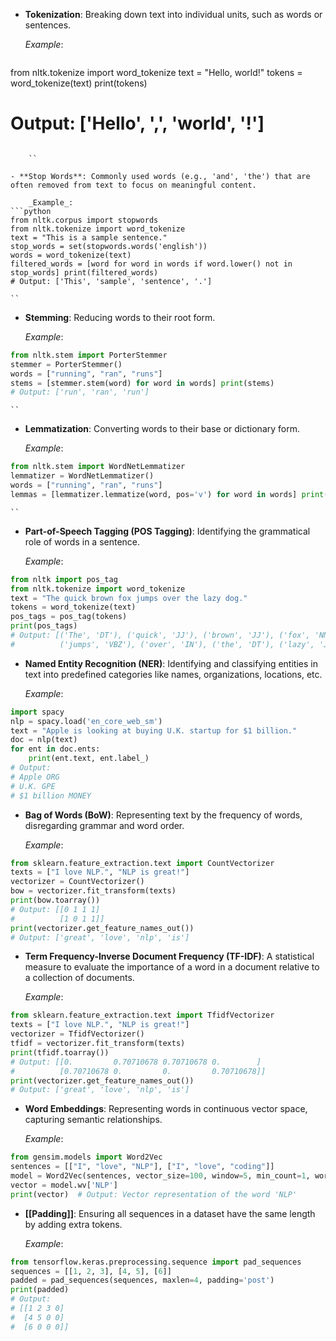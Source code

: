 - **Tokenization**: Breaking down text into individual units, such as words or sentences.
    
    _Example_:
    
    ```python
from nltk.tokenize import word_tokenize
text = "Hello, world!"
tokens = word_tokenize(text) print(tokens)  
# Output: ['Hello', ',', 'world', '!']
```
    
    ``
    
- **Stop Words**: Commonly used words (e.g., 'and', 'the') that are often removed from text to focus on meaningful content.
    
    _Example_:
```python
from nltk.corpus import stopwords
from nltk.tokenize import word_tokenize
text = "This is a sample sentence."
stop_words = set(stopwords.words('english'))
words = word_tokenize(text)
filtered_words = [word for word in words if word.lower() not in stop_words] print(filtered_words) 
# Output: ['This', 'sample', 'sentence', '.']
```
    
    ``
    
- **Stemming**: Reducing words to their root form.
    
    _Example_:
```python
from nltk.stem import PorterStemmer
stemmer = PorterStemmer()
words = ["running", "ran", "runs"]
stems = [stemmer.stem(word) for word in words] print(stems)
# Output: ['run', 'ran', 'run']
```
    
    ``
    
- **Lemmatization**: Converting words to their base or dictionary form.
    
    _Example_:
```python
from nltk.stem import WordNetLemmatizer
lemmatizer = WordNetLemmatizer()
words = ["running", "ran", "runs"]
lemmas = [lemmatizer.lemmatize(word, pos='v') for word in words] print(lemmas)  # Output: ['run', 'run', 'run']
```
    ``
    
- **Part-of-Speech Tagging (POS Tagging)**: Identifying the grammatical role of words in a sentence.
    
    _Example_:
```python
from nltk import pos_tag
from nltk.tokenize import word_tokenize
text = "The quick brown fox jumps over the lazy dog."
tokens = word_tokenize(text)
pos_tags = pos_tag(tokens)
print(pos_tags)
# Output: [('The', 'DT'), ('quick', 'JJ'), ('brown', 'JJ'), ('fox', 'NN'),
#          ('jumps', 'VBZ'), ('over', 'IN'), ('the', 'DT'), ('lazy', 'JJ'), ('dog', 'NN')]

```

    
- **Named Entity Recognition (NER)**: Identifying and classifying entities in text into predefined categories like names, organizations, locations, etc.
    
    _Example_:
```python
import spacy
nlp = spacy.load('en_core_web_sm')
text = "Apple is looking at buying U.K. startup for $1 billion."
doc = nlp(text)
for ent in doc.ents:
    print(ent.text, ent.label_)
# Output:
# Apple ORG
# U.K. GPE
# $1 billion MONEY

```
   
- **Bag of Words (BoW)**: Representing text by the frequency of words, disregarding grammar and word order.
    
    _Example_:
```python
from sklearn.feature_extraction.text import CountVectorizer
texts = ["I love NLP.", "NLP is great!"]
vectorizer = CountVectorizer()
bow = vectorizer.fit_transform(texts)
print(bow.toarray())
# Output: [[0 1 1 1]
#          [1 0 1 1]]
print(vectorizer.get_feature_names_out())
# Output: ['great', 'love', 'nlp', 'is']

```

    
- **Term Frequency-Inverse Document Frequency (TF-IDF)**: A statistical measure to evaluate the importance of a word in a document relative to a collection of documents.
    
    _Example_:
```python
from sklearn.feature_extraction.text import TfidfVectorizer
texts = ["I love NLP.", "NLP is great!"]
vectorizer = TfidfVectorizer()
tfidf = vectorizer.fit_transform(texts)
print(tfidf.toarray())
# Output: [[0.         0.70710678 0.70710678 0.        ]
#          [0.70710678 0.         0.         0.70710678]]
print(vectorizer.get_feature_names_out())
# Output: ['great', 'love', 'nlp', 'is']

```
    
    
- **Word Embeddings**: Representing words in continuous vector space, capturing semantic relationships.
    
    _Example_:
```python
from gensim.models import Word2Vec
sentences = [["I", "love", "NLP"], ["I", "love", "coding"]]
model = Word2Vec(sentences, vector_size=100, window=5, min_count=1, workers=4)
vector = model.wv['NLP']
print(vector)  # Output: Vector representation of the word 'NLP'

```

    
- **[[Padding]]**: Ensuring all sequences in a dataset have the same length by adding extra tokens.
    
    _Example_:
```python
from tensorflow.keras.preprocessing.sequence import pad_sequences
sequences = [[1, 2, 3], [4, 5], [6]]
padded = pad_sequences(sequences, maxlen=4, padding='post')
print(padded)
# Output:
# [[1 2 3 0]
#  [4 5 0 0]
#  [6 0 0 0]]

```
    
